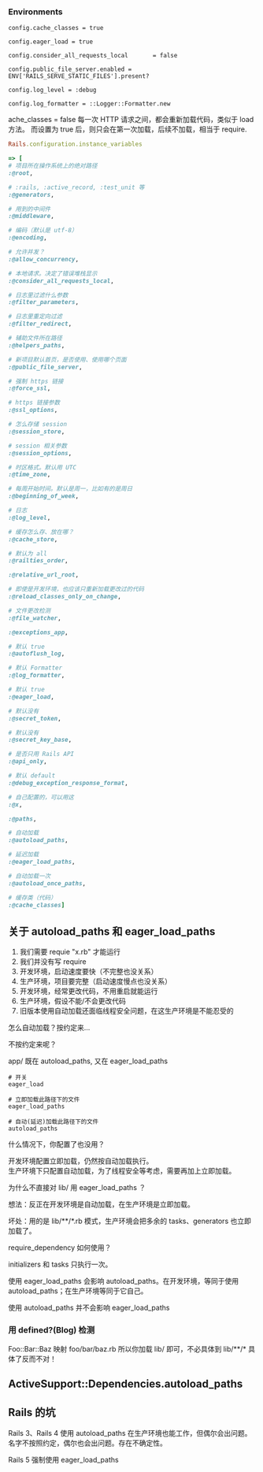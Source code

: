 ### Environments

```
config.cache_classes = true

config.eager_load = true

config.consider_all_requests_local       = false

config.public_file_server.enabled = ENV['RAILS_SERVE_STATIC_FILES'].present?

config.log_level = :debug

config.log_formatter = ::Logger::Formatter.new
```

ache_classes = false 每一次 HTTP 请求之间，都会重新加载代码，类似于 load 方法。
而设置为 true 后，则只会在第一次加载，后续不加载，相当于 require.

```ruby
Rails.configuration.instance_variables

=> [
# 项目所在操作系统上的绝对路径
:@root, 

# :rails, :active_record, :test_unit 等
:@generators, 

# 用到的中间件
:@middleware, 

# 编码（默认是 utf-8）
:@encoding, 

# 允许并发？
:@allow_concurrency,

# 本地请求。决定了错误堆栈显示
:@consider_all_requests_local,

# 日志里过滤什么参数
:@filter_parameters,

# 日志里重定向过滤
:@filter_redirect, 

# 辅助文件所在路径
:@helpers_paths,

# 新项目默认首页，是否使用、使用哪个页面
:@public_file_server, 

# 强制 https 链接
:@force_ssl, 

# https 链接参数
:@ssl_options, 

# 怎么存储 session
:@session_store, 

# session 相关参数
:@session_options,

# 时区格式。默认用 UTC
:@time_zone, 

# 每周开始时间。默认是周一，比如有的是周日
:@beginning_of_week, 

# 日志
:@log_level, 

# 缓存怎么存、放在哪？
:@cache_store, 

# 默认为 all
:@railties_order,

:@relative_url_root, 

# 即使是开发环境，也应该只重新加载更改过的代码
:@reload_classes_only_on_change, 

# 文件更改检测
:@file_watcher, 

:@exceptions_app,

# 默认 true
:@autoflush_log, 

# 默认 Formatter
:@log_formatter, 

# 默认 true
:@eager_load, 

# 默认没有
:@secret_token, 

# 默认没有
:@secret_key_base,

# 是否只用 Rails API
:@api_only, 

# 默认 default
:@debug_exception_response_format, 

# 自己配置的，可以用这
:@x,

:@paths, 

# 自动加载
:@autoload_paths,

# 延迟加载
:@eager_load_paths, 

# 自动加载一次
:@autoload_once_paths, 

# 缓存类（代码）
:@cache_classes]
```

## 关于 autoload_paths 和 eager_load_paths

1. 我们需要 requie "x.rb" 才能运行
2. 我们并没有写 require
3. 开发环境，启动速度要快（不完整也没关系）
4. 生产环境，项目要完整（启动速度慢点也没关系）
5. 开发环境，经常更改代码，不用重启就能运行
6. 生产环境，假设不能/不会更改代码
7. 旧版本使用自动加载还面临线程安全问题，在这生产环境是不能忍受的

怎么自动加载？按约定来...

不按约定来呢？

app/ 既在 autoload_paths, 又在 eager_load_paths

```
# 开关
eager_load

# 立即加载此路径下的文件
eager_load_paths

# 自动(延迟)加载此路径下的文件
autoload_paths
```

什么情况下，你配置了也没用？

开发环境配置立即加载，仍然按自动加载执行。
<br>
生产环境下只配置自动加载，为了线程安全等考虑，需要再加上立即加载。

为什么不直接对 lib/ 用 eager_load_paths ？

想法：反正在开发环境是自动加载，在生产环境是立即加载。

坏处：用的是 lib/**/*.rb 模式，生产环境会把多余的 tasks、generators 也立即加载了。

require_dependency 如何使用？

initializers 和 tasks 只执行一次。

使用 eager_load_paths 会影响 autoload_paths。在开发环境，等同于使用 autoload_paths；在生产环境等同于它自己。

使用 autoload_paths 并不会影响 eager_load_paths

### 用 defined?(Blog) 检测

Foo::Bar::Baz 映射 foo/bar/baz.rb 所以你加载 lib/ 即可，不必具体到 lib/**/* 具体了反而不对！

## ActiveSupport::Dependencies.autoload_paths

## Rails 的坑

Rails 3、Rails 4 使用 autoload_paths 在生产环境也能工作，但偶尔会出问题。名字不按照约定，偶尔也会出问题。存在不确定性。

Rails 5 强制使用 eager_load_paths
